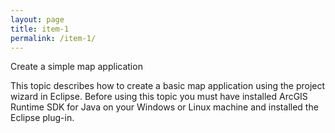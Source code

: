 ```yaml
---
layout: page
title: item-1
permalink: /item-1/
---
```



Create a simple map application

This topic describes how to create a basic map application using the project wizard in Eclipse. Before using this topic you must have installed ArcGIS Runtime SDK for Java on your Windows or Linux machine and installed the Eclipse plug-in.
